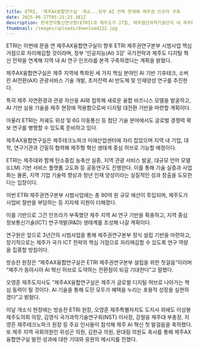 ```yaml
---
title: ETRI, '제주AX융합연구실' 개소...정부 AI 전략 연계해 제주권 인프라 구축
date: 2025-06-27T05:21:23.381Z
description: 한국전자통신연구원(ETRI)과 제주도가 27일, 제주첨단과학기술단지 내 제주테크노파크에서 '제주AX융합연구실'개소식을 열었다.
thumbnail: /images/uploads/download222.jpg
---
```

ETRI는 이번에 문을 연 제주AX융합연구실이 향후 ETRI 제주권연구본부 시범사업 핵심 거점으로 자리매김할 것이라며, 정부 '인공지능(AI) 3강' 국가전략과 제주도 디지털 혁신 전략을 연계해 지역 내 AI 연구 인프라를 본격 구축하겠다는 계획을 밝혔다.

제주AX융합연구실은 제주 지역에 특화된 세 가지 핵심 분야인 AI 기반 기후테크, 소버린 AI전환(AX) 관광서비스 기술 개발, 초저전력 AI 반도체 및 인재양성 연구를 추진한다.

특히 제주 자연환경과 관광 자산을 AI와 접목해 새로운 융합 비즈니스 모델을 발굴하고, AI 기반 실용 기술을 제주 현장에 적용함으로써 디지털 대전환 기반을 마련할 계획이다.

아울러 ETRI는 저궤도 위성 및 6G 이동통신 등 첨단 기술 분야에서도 글로벌 경쟁력 확보 연구를 병행할 수 있도록 준비하고 있다.

제주AX융합연구실은 제주테크노파크 미래산업센터에 자리 잡았으며 지역 내 기업, 대학, 연구기관과 긴밀히 협력해 제주형 혁신 생태계 중심 허브로 기능할 예정이다.

ETRI는 제주대와 함께 탄소중립 농축산 실증, 지역 관광 서비스 발굴, 대규모 언어 모델(LLM) 기반 서비스 플랫폼 고도화 등 공동연구도 진행한다. 이를 통해 기술 실증과 사업화는 물론, 지역 기업 기술력 향상과 청년 인재 양성이라는 실질적인 성과 창출을 도모한다는 입장이다.

이번 ETRI 제주권연구본부 시범사업에는 총 90억 원 규모 예산이 투입되며, 제주도가 사업비 절반을 부담하는 등 지자체 지원이 더해졌다.

이를 기반으로 그간 인프라가 부족했던 제주 지역 AI 연구 기반을 확충하고, 지역 중심 정보통신기술(ICT) 연구개발(R&D) 생태계를 조성해 나갈 계획이다.

연구원은 앞으로 3년간의 시범사업을 통해 제주권연구본부 정식 설립 기반을 마련하고, 장기적으로는 제주가 국가 ICT 전략의 핵심 거점으로 자리매김할 수 있도록 연구 역량을 집중할 방침이다.

방승찬 원장은 “제주AX융합연구실은 ETRI 제주권연구본부 설립을 위한 첫걸음”이라며 “제주가 동아시아 AI 혁신 허브로 도약하는 전환점이 되길 기대한다”고 말했다.

오영훈 제주도지사도 “제주AX융합연구실은 제주가 글로벌 디지털 허브로 나아가는 핵심 동력이 될 것이다. AI 기술을 통해 도민 모두가 혜택을 누리는 포용적 성장을 실현하겠다”고 밝혔다.

이날 개소식 현장에는 방승찬 ETRI 원장, 오영훈 제주특별자치도 도지사 외에도 이상봉 제주도의회 의장, 김영식 국가과학기술연구회(NST) 이사장, 강철웅 제주대 부총장, 지영흔 제주테크노파크 원장 등 주요 인사들이 참석해 제주 AI 혁신 첫 발걸음을 축하했다. 또 제주 지역 국회의원인 위성곤 의원, 김한규 의원, 문대림 의원도 축사를 통해 제주AX융합연구실 발전·성과에 대한 기대와 응원의 메시지를 전했다.
